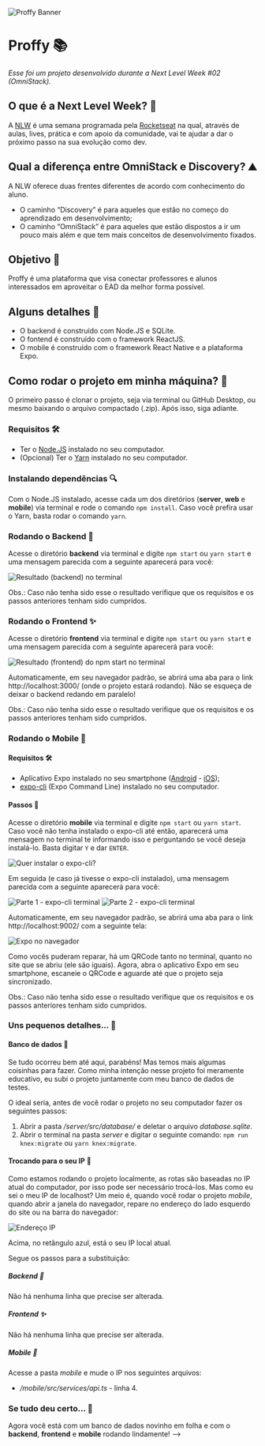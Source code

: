 ![Proffy Banner](./readme-images/capa.svg)

# Proffy &#128218;

*Esse foi um projeto desenvolvido durante a Next Level Week #02 (OmniStack).*

## O que é a Next Level Week? &#128640;

A [NLW](https://nextlevelweek.com/) é uma semana programada pela [Rocketseat](https://rocketseat.com.br/) na qual, através de aulas, lives, prática e com apoio da comunidade, vai te ajudar a dar o próximo passo na sua evolução como dev.

## Qual a diferença entre OmniStack e Discovery? &#9968;

A NLW oferece duas frentes diferentes de acordo com conhecimento do aluno. 

* O caminho “Discovery” é para aqueles que estão no começo do aprendizado em desenvolvimento;
* O caminho “OmniStack” é para aqueles que estão dispostos a ir um pouco mais além e que tem mais conceitos de desenvolvimento fixados. 

## Objetivo &#127919;

Proffy é uma plataforma que visa conectar professores e alunos interessados em aproveitar o EAD da melhor forma possível.

## Alguns detalhes &#128220;

* O backend é construído com Node.JS e SQLite.
* O fontend é construído com o framework ReactJS.
* O mobile é construído com o framework React Native e a plataforma Expo.

## Como rodar o projeto em minha máquina? &#129300;

O primeiro passo é clonar o projeto, seja via terminal ou GitHub Desktop, ou mesmo baixando o arquivo compactado (.zip). Após isso, siga adiante.

### Requisitos &#128736;

* Ter o [Node.JS](https://nodejs.org/) instalado no seu computador.
* (Opcional) Ter o [Yarn](https://yarnpkg.com/) instalado no seu computador.

### Instalando dependências &#128269;

Com o Node.JS instalado, acesse cada um dos diretórios (**server**, **web** e **mobile**) via terminal e rode o comando `npm install`. Caso você prefira usar o Yarn, basta rodar o comando `yarn`.

### Rodando o Backend &#129405;

Acesse o diretório **backend** via terminal e digite `npm start` ou `yarn start` e uma mensagem parecida com a seguinte aparecerá para você:

![Resultado (backend) no terminal](./readme-images/backend.png)

Obs.: Caso não tenha sido esse o resultado verifique que os requisitos e os passos anteriores tenham sido cumpridos.

### Rodando o Frontend &#10024;

Acesse o diretório **frontend** via terminal e digite `npm start` ou `yarn start` e uma mensagem parecida com a seguinte aparecerá para você:

![Resultado (frontend) do npm start no terminal](./readme-images/frontend.png)

Automaticamente, em seu navegador padrão, se abrirá uma aba para o link http://localhost:3000/ (onde o projeto estará rodando). Não se esqueça de deixar o backend redando em paralelo!

Obs.: Caso não tenha sido esse o resultado verifique que os requisitos e os passos anteriores tenham sido cumpridos.

### Rodando o Mobile &#128241;

#### Requisitos &#128736;

* Aplicativo Expo instalado no seu smartphone ([Android](https://play.google.com/store/apps/details?id=host.exp.exponent) - [iOS](https://apps.apple.com/br/app/expo-client/id982107779));
* [expo-cli](https://expo.io/learn) (Expo Command Line) instalado no seu computador.

#### Passos &#129406;

Acesse o diretório **mobile** via terminal e digite `npm start` ou `yarn start`. Caso você não tenha instalado o expo-cli até então, aparecerá uma mensagem no terminal te informando isso e perguntando se você deseja instalá-lo. Basta digitar `Y` e dar `ENTER`.

![Quer instalar o expo-cli?](./readme-images/expo-cli.png)

Em seguida (e caso já tivesse o expo-cli instalado), uma mensagem parecida com a seguinte aparecerá para você:

![Parte 1 - expo-cli terminal](./readme-images/mobile-1.png)
![Parte 2 - expo-cli terminal](./readme-images/mobile-2.png)

Automaticamente, em seu navegador padrão, se abrirá uma aba para o link http://localhost:9002/ com a seguinte tela:

![Expo no navegador](./readme-images/navegador-expo.png)

Como vocês puderam reparar, há um QRCode tanto no terminal, quanto no site que se abriu (ele são iguais). Agora, abra o aplicativo Expo em seu smartphone, escaneie o QRCode e aguarde até que o projeto seja sincronizado.

Obs.: Caso não tenha sido esse o resultado verifique que os requisitos e os passos anteriores tenham sido cumpridos.

### Uns pequenos detalhes... &#129504;

#### Banco de dados &#127922;

Se tudo ocorreu bem até aqui, parabéns! Mas temos mais algumas coisinhas para fazer. Como minha intenção nesse projeto foi meramente educativo, eu subi o projeto juntamente com meu banco de dados de testes. 

O ideal seria, antes de você rodar o projeto no seu computador fazer os seguintes passos:

1. Abrir a pasta */server/src/database/* e deletar o arquivo *database.sqlite*.
2. Abrir o terminal na pasta *server* e digitar o seguinte comando: `npm run knex:migrate` ou `yarn knex:migrate`.

#### Trocando para o seu IP &#128681;

Como estamos rodando o projeto localmente, as rotas são baseadas no IP atual do computador, por isso pode ser necessário trocá-los. Mas como eu sei o meu IP de localhost? Um meio é, quando você rodar o projeto *mobile*, quando abrir a janela do navegador, repare no endereço do lado esquerdo do site ou na barra do navegador:

![Endereço IP](./readme-images/endereco-ip.png)

Acima, no retângulo azul, está o seu IP local atual.

Segue os passos para a substituição:

##### Backend &#129405;

Não há nenhuma linha que precise ser alterada.

##### Frontend &#10024;

Não há nenhuma linha que precise ser alterada.

##### Mobile &#128241;

Acesse a pasta *mobile* e mude o IP nos seguintes arquivos:

* */mobile/src/services/api.ts* - linha 4.

### Se tudo deu certo... &#127881;

Agora você está com um banco de dados novinho em folha e com o **backend**, **frontend** e **mobile** rodando lindamente!
-->
